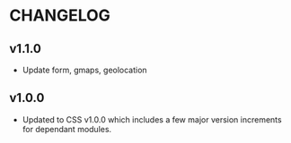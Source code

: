 # CHANGELOG

## v1.1.0

  - Update form, gmaps, geolocation

## v1.0.0

  - Updated to CSS v1.0.0 which includes a few major version increments for dependant modules.
